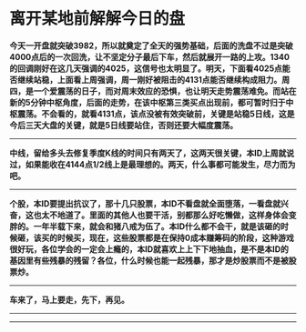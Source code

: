离开某地前解解今日的盘
====

			

**今天一开盘就突破3982，所以就奠定了全天的强势基础，后面的洗盘不过是突破4000点后的一次回洗，让不坚定分子最后下车，然后就展开一路的上攻。1340的回调刚好在这几天强调的4025，这信号也太明显了。明天，下面看4025点能否继续站稳，上面看上周强调，周一刚好被阻击的4131点能否继续构成阻力。周四，是一个爱震荡的日子，而对周末效应的恐惧，也让明天走势震荡难免。而站在新的5分钟中枢角度，后面的走势，在该中枢第三类买点出现前，都可暂时归于中枢震荡。不会看的，就看4131点，该点没被有效突破前，关键是站稳5日线，这是今后三天大盘的关键，就是5日线要站住，否则还要大幅度震荡。**

** **

**中线，留给多头去修复季度K线的时间只有两天了，这两天很关键，本ID上周就说过，如果能收在4144点1/2线上是最理想的。两天，什么事都可能发生，尽力而为吧。**

** **

**个股，本ID要提出抗议了，那十几只股票，本ID不看盘就全面堕落，一看盘就兴奋，这也太不地道了。里面的其他人也要干活，别都那么好吃懒做，这样身体会变胖的。一年半载下来，就会和猪八戒为伍了。本ID什么都不会干，就是该砸的时候砸，该买的时候买，现在，这些股票都是在保持0成本赚筹码的阶段，这种游戏很好玩，各位学会的一定会上瘾的，本ID就喜欢上上下下地抽血，是不是本ID的基因里有些残暴的残留？各位，什么时候也能一起残暴，那才是炒股票而不是被股票炒。**

** **

**车来了，马上要走，先下，再见。**

** **

** **
